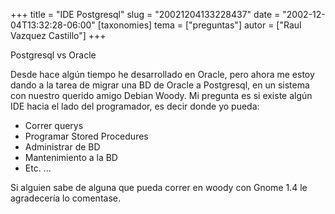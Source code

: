 +++
title = "IDE Postgresql"
slug = "20021204133228437"
date = "2002-12-04T13:32:28-06:00"
[taxonomies]
tema = ["preguntas"]
autor = ["Raul Vazquez Castillo"]
+++

Postgresql vs Oracle

Desde hace algún tiempo he desarrollado en Oracle, pero ahora me estoy dando a
la tarea de migrar una BD de Oracle a Postgresql, en un sistema con nuestro
querido amigo Debian Woody. Mi pregunta es si existe algún IDE hacia el lado del
programador, es decir donde yo pueda:

<!-- more -->

- Correr querys
- Programar Stored Procedures
- Administrar de BD
- Mantenimiento a la BD
- Etc. ...

Si alguien sabe de alguna que pueda correr en woody con Gnome 1.4 le agradecería
lo comentase.
